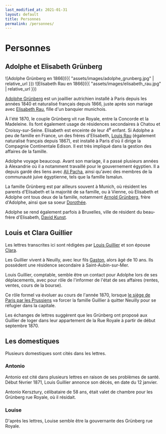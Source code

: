 ```yaml
---
last_modified_at: 2021-01-31
layout: default
title: Personnes
permalink: /personnes/
---
```


# Personnes

## Adolphe et Elisabeth Grünberg <a name="grunberg">

![Adolphe Grünberg en 1866]({{ "assets/images/adolphe_grunberg.jpg" | relative_url }})
![Elisabeth Rau en 1866]({{ "assets/images/elisabeth_rau.jpg" | relative_url }})

[Adolphe Grünberg](https://www.geni.com/people/Able-Gr%C3%BCnberg/6000000023927067869)
est un joaillier autrichien installé à Paris depuis les années 1840 et
naturalisé français depuis 1866, juste après son mariage avec
[Elisabeth Rau](https://www.geni.com/people/Elisabeth-Grunberg/6000000023927030939),
fille d'un banquier munichois.

À l'été 1870, le couple Grünberg vit rue Royale, entre la Concorde et la Madeleine.
Ils font également usage de résidences secondaires à Chatou et Croissy-sur-Seine.
Elisabeth est enceinte de leur 4<sup>e</sup> enfant. Si Adolphe a peu de famille en
France, un des frères d'Elisabeth, [Louis Rau](https://geni.com/people/Louis-Rau/6000000023926978109)
(également naturalisé français depuis 1867), est installé à Paris
d'où il dirige la Compagnie Continentale Edison. Il est très impliqué dans la
gestion des affaires de la famille.


Adolphe voyage beaucoup. Avant son mariage, il a passé plusieurs années
à Alexandrie où il a notamment travaillé pour le gouvernement égyptien. Il 
a depuis gardé des liens avec [Ali Pacha](https://fr.wikipedia.org/wiki/Ali_Pacha_Moubarak),
ainsi qu'avec des membres de la communauté juive égyptienne, tels
que la famille Ismalun.

La famille Grünberg est par ailleurs souvent à Munich, où résident les parents
d'Elisabeth et la majorité de sa famille, ou à Vienne, où Elisabeth et Adolphe
ont tous deux de la famille, notamment [Arnold Grünberg](https://www.geni.com/people/Arnold-Gr%C3%BCnberg/6000000052469694047),
frère d'Adolphe, ainsi que sa soeur [Dorothée](https://www.geni.com/people/Debora-Karmin/6000000010525470020).

Adolphe se rend également parfois à Bruxelles, ville de résident du beau-frère
d'Elisabeth, [David Kunst](https://www.geni.com/people/David-Klimat-or-Kuntz-Kunst/6000000023926284498).



## Louis et Clara Guillier <a name="guillier">

Les lettres transcrites ici sont rédigées par [Louis Guillier](https://www.geni.com/people/Louis-Guillier/6000000169029689872)
et son épouse [Clara](https://www.geni.com/people/Fran%C3%A7oise-Guillier/6000000169029881851).

Les Guillier vivent à Neuilly, avec leur fils [Gaston](https://www.geni.com/people/Louis-Guillier/6000000172201765032),
alors âgé de 10 ans.
Ils possèdent une résidence secondaire à Saint-Aubin-sur-Mer.

Louis Guillier, comptable, semble être un contact pour Adolphe lors de ses
déplacements, avec pour rôle de l'informer de l'état de ses affaires (rentes,
ventes, cours de la bourse).

Ce rôle formel va évoluer au cours de l'année 1870, lorsque
[le siège de Paris par les Prussiens](https://fr.wikipedia.org/wiki/Si%C3%A8ge_de_Paris_(1870-1871))
va forcer la famille Guillier à quitter Neuilly pour se réfugier dans la
capitale.

Les échanges de lettres suggèrent que les Grünberg ont proposé aux Guillier de
loger dans leur appartement de la Rue Royale à partir de début septembre 1870.


## Les domestiques

Plusieurs domestiques sont cités dans les lettres.


### Antonio

Antonio est cité dans plusieurs lettres en raison de ses problèmes de santé.
Début février 1871, Louis Guillier annonce son décès, en date du 12 janvier.

Antonio Kersztury, célibataire de 58 ans, était valet de chambre
pour les Grünberg rue Royale, où il résidait.


### Louise

D'après les lettres, Louise semble être la gouvernante des Grünberg rue Royale.



<!--
## Les clients d'Adolphe

-->

